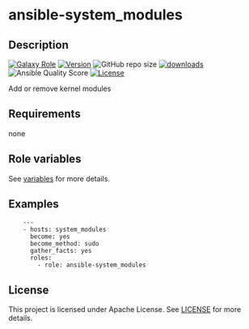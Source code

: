 # ansible-system_modules

## Description

[![Galaxy Role](https://img.shields.io/badge/galaxy-system_modules-purple?style=flat)](https://galaxy.ansible.com/lotusnoir/system_modules)
[![Version](https://img.shields.io/github/release/lotusnoir/ansible-system_modules.svg)](https://github.com/lotusnoir/ansible-system_modules/releases/latest)
![GitHub repo size](https://img.shields.io/github/repo-size/lotusnoir/ansible-system_modules?color=orange&style=flat)
[![downloads](https://img.shields.io/ansible/role/d/56111)](https://galaxy.ansible.com/lotusnoir/system_modules)
![Ansible Quality Score](https://img.shields.io/ansible/quality/56111)
[![License](https://img.shields.io/badge/license-Apache--2.0-brightgreen?style=flat)](https://opensource.org/licenses/Apache-2.0)

Add or remove kernel modules

## Requirements

none

## Role variables

See [variables](/default/main.yml) for more details.

## Examples

        ---
        - hosts: system_modules
          become: yes
          become_method: sudo
          gather_facts: yes
          roles:
            - role: ansible-system_modules

## License

This project is licensed under Apache License. See [LICENSE](/LICENSE) for more details.

